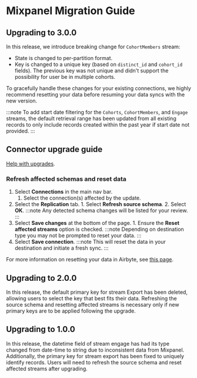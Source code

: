 # Mixpanel Migration Guide

## Upgrading to 3.0.0

In this release, we introduce breaking change for `CohortMembers` stream:

- State is changed to per-partition format.
- Key is changed to a unique key (based on `distinct_id` and `cohort_id` fields). The previous key was not unique and didn't support the possibility for user be in multiple cohorts.

To gracefully handle these changes for your existing connections, we highly recommend resetting your data before resuming your data syncs with the new version.

:::note
To add start date filtering for the `Cohorts`, `CohortMembers`, and `Engage` streams, the default retrieval range has been updated from all existing records to only include records created within the past year if start date not provided.
:::

## Connector upgrade guide

[Help with upgrades](/platform/managing-airbyte/connector-updates).

### Refresh affected schemas and reset data

1. Select **Connections** in the main nav bar.
   1. Select the connection(s) affected by the update.
2. Select the **Replication** tab. 1. Select **Refresh source schema**. 2. Select **OK**.
   :::note
   Any detected schema changes will be listed for your review.
   :::
3. Select **Save changes** at the bottom of the page. 1. Ensure the **Reset affected streams** option is checked.
   :::note
   Depending on destination type you may not be prompted to reset your data.
   :::
4. Select **Save connection**.
   :::note
   This will reset the data in your destination and initiate a fresh sync.
   :::

For more information on resetting your data in Airbyte, see [this page](/platform/operator-guides/clear).

## Upgrading to 2.0.0

In this release, the default primary key for stream Export has been deleted, allowing users to select the key that best fits their data. Refreshing the source schema and resetting affected streams is necessary only if new primary keys are to be applied following the upgrade.

## Upgrading to 1.0.0

In this release, the datetime field of stream engage has had its type changed from date-time to string due to inconsistent data from Mixpanel. Additionally, the primary key for stream export has been fixed to uniquely identify records. Users will need to refresh the source schema and reset affected streams after upgrading.

